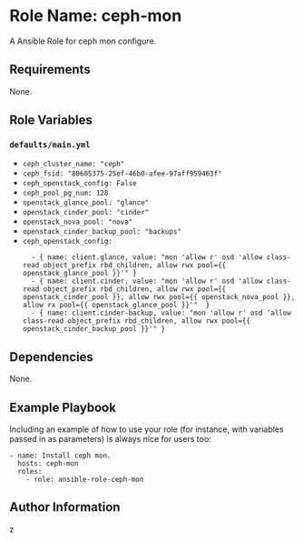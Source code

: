 # Role Name: ceph-mon

A Ansible Role for ceph mon configure.

## Requirements

None.

## Role Variables

### `defaults/main.yml`

* `ceph_cluster_name: "ceph"`
* `ceph_fsid: "80605375-25ef-46b0-afee-97aff959463f"`
* `ceph_openstack_config: False`
* `ceph_pool_pg_num: 128`
* `openstack_glance_pool: "glance"`
* `openstack_cinder_pool: "cinder"`
* `openstack_nova_pool: "nova"`
* `openstack_cinder_backup_pool: "backups"`
* `ceph_openstack_config:`
    ```
      - { name: client.glance, value: "mon 'allow r' osd 'allow class-read object_prefix rbd_children, allow rwx pool={{ openstack_glance_pool }}'" }
      - { name: client.cinder, value: "mon 'allow r' osd 'allow class-read object_prefix rbd_children, allow rwx pool={{ openstack_cinder_pool }}, allow rwx pool={{ openstack_nova_pool }}, allow rx pool={{ openstack_glance_pool }}'"  }
      - { name: client.cinder-backup, value: "mon 'allow r' osd 'allow class-read object_prefix rbd_children, allow rwx pool={{ openstack_cinder_backup_pool }}'" }
    ```

## Dependencies

None.

## Example Playbook

Including an example of how to use your role (for instance, with variables passed in as parameters) is always nice for users too:

    - name: Install ceph mon.
      hosts: ceph-mon
      roles:
        - role: ansible-role-ceph-mon

## Author Information

z
